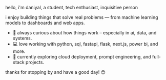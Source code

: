 hello, i'm daniyal, a student, tech enthusiast, inquisitive person

i enjoy building things that solve real problems — from machine learning models to dashboards and web apps.

- 🧠 always curious about how things work – especially in ai, data, and systems.
- 💻 love working with python, sql, fastapi, flask, next.js, power bi, and more.
- 🎯 currently exploring cloud deployment, prompt engineering, and full-stack projects.

 thanks for stopping by and have a good day! 😊
